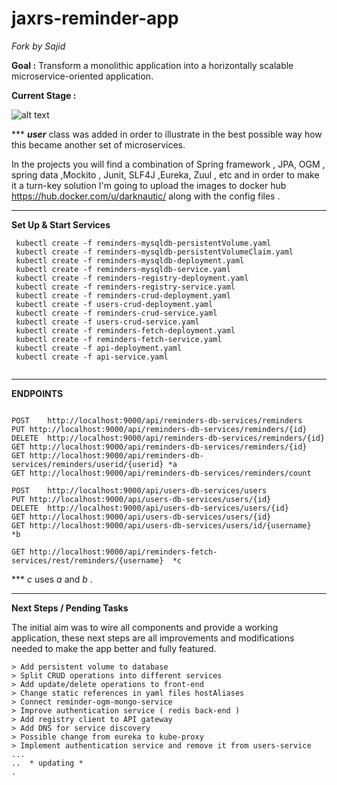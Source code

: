 # jaxrs-reminder-app
_Fork by Sajid_

__Goal :__
   Transform a monolithic application into a horizontally scalable microservice-oriented application.



__Current Stage :__


![alt text](https://docs.google.com/drawings/d/e/2PACX-1vTHsD495ma1D0OgdzN7dZ_J5ugf804SF7MTyzPe5772rwvmjRva_A-3HFqiKf29NzFtwMbiek8JxKJL/pub?w=1440&h=1080 "ReminderApp Arch")

*** **_user_** class was added in order to illustrate in the best possible way how this became another set of microservices.



In the projects you will find a combination of Spring framework , JPA, OGM , spring data ,Mockito , Junit,  SLF4J ,Eureka, Zuul , etc  and in order to make it a turn-key solution I'm going to upload the images to docker hub https://hub.docker.com/u/darknautic/ along with the config files .



---



__Set Up & Start Services__
```
 kubectl create -f reminders-mysqldb-persistentVolume.yaml
 kubectl create -f reminders-mysqldb-persistentVolumeClaim.yaml
 kubectl create -f reminders-mysqldb-deployment.yaml
 kubectl create -f reminders-mysqldb-service.yaml
 kubectl create -f reminders-registry-deployment.yaml
 kubectl create -f reminders-registry-service.yaml
 kubectl create -f reminders-crud-deployment.yaml
 kubectl create -f users-crud-deployment.yaml
 kubectl create -f reminders-crud-service.yaml
 kubectl create -f users-crud-service.yaml
 kubectl create -f reminders-fetch-deployment.yaml
 kubectl create -f reminders-fetch-service.yaml
 kubectl create -f api-deployment.yaml 
 kubectl create -f api-service.yaml
 
```


---



__ENDPOINTS__

```

POST	http://localhost:9000/api/reminders-db-services/reminders
PUT	http://localhost:9000/api/reminders-db-services/reminders/{id}
DELETE	http://localhost:9000/api/reminders-db-services/reminders/{id}
GET	http://localhost:9000/api/reminders-db-services/reminders/{id}
GET	http://localhost:9000/api/reminders-db-services/reminders/userid/{userid} *a
GET	http://localhost:9000/api/reminders-db-services/reminders/count

POST	http://localhost:9000/api/users-db-services/users
PUT	http://localhost:9000/api/users-db-services/users/{id}
DELETE	http://localhost:9000/api/users-db-services/users/{id}
GET	http://localhost:9000/api/users-db-services/users/{id}
GET	http://localhost:9000/api/users-db-services/users/id/{username}  *b

GET	http://localhost:9000/api/reminders-fetch-services/rest/reminders/{username}  *c

```
*** _c_ uses _a_ and _b_  .


---


__Next Steps / Pending Tasks__


The initial aim was to wire all components and provide a working application, these next steps are all improvements and modifications needed to make the app better and fully featured.
```
> Add persistent volume to database
> Split CRUD operations into different services
> Add update/delete operations to front-end
> Change static references in yaml files hostAliases
> Connect reminder-ogm-mongo-service
> Improve authentication service ( redis back-end )
> Add registry client to API gateway
> Add DNS for service discovery 
> Possible change from eureka to kube-proxy
> Implement authentication service and remove it from users-service 
...
..  * updating *
.
```



